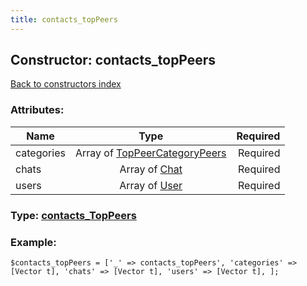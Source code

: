 ```yaml
---
title: contacts_topPeers
---
```

## Constructor: contacts\_topPeers  
[Back to constructors index](index.md)



### Attributes:

| Name     |    Type       | Required |
|----------|:-------------:|---------:|
|categories|Array of [TopPeerCategoryPeers](../types/TopPeerCategoryPeers.md) | Required|
|chats|Array of [Chat](../types/Chat.md) | Required|
|users|Array of [User](../types/User.md) | Required|



### Type: [contacts\_TopPeers](../types/contacts_TopPeers.md)


### Example:

```
$contacts_topPeers = ['_' => contacts_topPeers', 'categories' => [Vector t], 'chats' => [Vector t], 'users' => [Vector t], ];
```